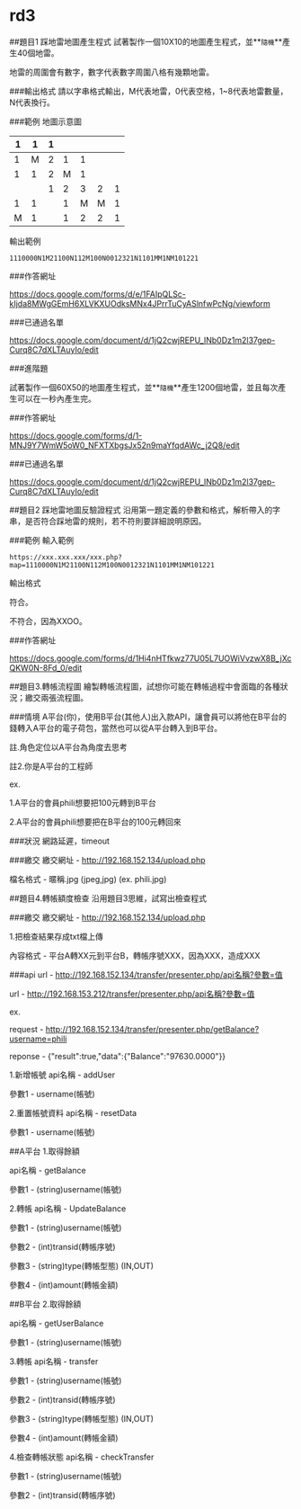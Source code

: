 # rd3

##題目1 踩地雷地圖產生程式
試著製作一個10X10的地圖產生程式，並**`隨機`**產生40個地雷。

地雷的周圍會有數字，數字代表數字周圍八格有幾顆地雷。

###輸出格式
請以字串格式輸出，M代表地雷，0代表空格，1~8代表地雷數量，N代表換行。

###範例
地圖示意圖

| 1 | 1 | 1 |   |   |   |   |
|---|---|---|---|---|---|---|
| 1 | M | 2 | 1 | 1 |   |   |
| 1 | 1 | 2 | M | 1 |   |   |
|   |   | 1 | 2 | 3 | 2 | 1 |
| 1 | 1 |   | 1 | M | M | 1 |
| M | 1 |   | 1 | 2 | 2 | 1 |

輸出範例

`1110000N1M21100N112M100N0012321N1101MM1NM101221`

###作答網址

https://docs.google.com/forms/d/e/1FAIpQLSc-kIjda8MWgGEmH6XLVKXUOdksMNx4JPrrTuCyASlnfwPcNg/viewform

###已通過名單

https://docs.google.com/document/d/1jQ2cwjREPU_INb0Dz1m2l37gep-Curq8C7dXLTAuyIo/edit

###進階題

試著製作一個60X50的地圖產生程式，並**`隨機`**產生1200個地雷，並且每次產生可以在一秒內產生完。

###作答網址

https://docs.google.com/forms/d/1-MNJ9Y7WmW5oW0_NFXTXbgsJx52n9maYfqdAWc_j2Q8/edit

###已通過名單

https://docs.google.com/document/d/1jQ2cwjREPU_INb0Dz1m2l37gep-Curq8C7dXLTAuyIo/edit

##題目2 踩地雷地圖反驗證程式
沿用第一題定義的參數和格式，解析帶入的字串，是否符合踩地雷的規則，若不符則要詳細說明原因。

###範例
輸入範例

`https://xxx.xxx.xxx/xxx.php?map=1110000N1M21100N112M100N0012321N1101MM1NM101221`

輸出格式

符合。

不符合，因為XXOO。

###作答網址

https://docs.google.com/forms/d/1Hi4nHTfkwz77U05L7UOWiVvzwX8B_jXcQKW0N-8Fd_0/edit



##題目3.轉帳流程圖
繪製轉帳流程圖，試想你可能在轉帳過程中會面臨的各種狀況；繳交兩張流程圖。

###情境
A平台(你)，使用B平台(其他人)出入款API，讓會員可以將他在B平台的錢轉入A平台的電子荷包，當然也可以從A平台轉入到B平台。

註.角色定位以A平台為角度去思考

註2.你是A平台的工程師

ex.

1.A平台的會員phili想要把100元轉到B平台

2.A平台的會員phili想要把在B平台的100元轉回來

###狀況
網路延遲，timeout

###繳交
繳交網址 - http://192.168.152.134/upload.php

檔名格式 - 暱稱.jpg (jpeg,jpg) (ex. phili.jpg)


##題目4.轉帳額度檢查
沿用題目3思維，試寫出檢查程式

###繳交
繳交網址 - http://192.168.152.134/upload.php

1.把檢查結果存成txt檔上傳

內容格式 - 平台A轉XX元到平台B，轉帳序號XXX，因為XXX，造成XXX

###api
url - http://192.168.152.134/transfer/presenter.php/api名稱?參數=值

url - http://192.168.153.212/transfer/presenter.php/api名稱?參數=值

ex. 

request - http://192.168.152.134/transfer/presenter.php/getBalance?username=phili

reponse - {"result":true,"data":{"Balance":"97630.0000"}}

1.新增帳號
api名稱 - addUser

參數1 - username(帳號)

2.重置帳號資料
api名稱 - resetData

參數1 - username(帳號)

##A平台
1.取得餘額

api名稱 - getBalance

參數1 - (string)username(帳號)

2.轉帳
api名稱 - UpdateBalance

參數1 - (string)username(帳號)

參數2 - (int)transid(轉帳序號)

參數3 - (string)type(轉帳型態) (IN,OUT)

參數4 - (int)amount(轉帳金額)


##B平台
2.取得餘額

api名稱 - getUserBalance

參數1 - (string)username(帳號)

3.轉帳
api名稱 - transfer

參數1 - (string)username(帳號)

參數2 - (int)transid(轉帳序號)

參數3 - (string)type(轉帳型態) (IN,OUT)

參數4 - (int)amount(轉帳金額)

4.檢查轉帳狀態
api名稱 - checkTransfer

參數1 - (string)username(帳號)

參數2 - (int)transid(轉帳序號)
